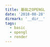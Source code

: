 ```yaml
---
title: 基础之OPENGL
date: '2018-08-28'
dirmark: '__dir__'
tags:
  - basic
  - opengl
  - render
---
```


